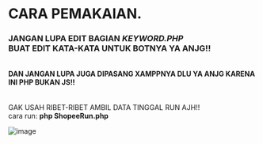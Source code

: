 # CARA PEMAKAIAN.
<h3>JANGAN LUPA EDIT BAGIAN <i>KEYWORD.PHP</i><br>BUAT EDIT KATA-KATA UNTUK BOTNYA YA ANJG!!</H3><br>
<b>DAN JANGAN LUPA JUGA DIPASANG XAMPPNYA DLU YA ANJG KARENA INI PHP BUKAN JS!!</b><br>
<br><br>
GAK USAH RIBET-RIBET AMBIL DATA TINGGAL RUN AJH!!<br>
cara run: <b>php ShopeeRun.php</b><br>

![image](https://github.com/fikrimuhamad/auto-komen-shopee/assets/25825165/0b75b6e5-570f-4a9a-917d-adde21a2c185)

